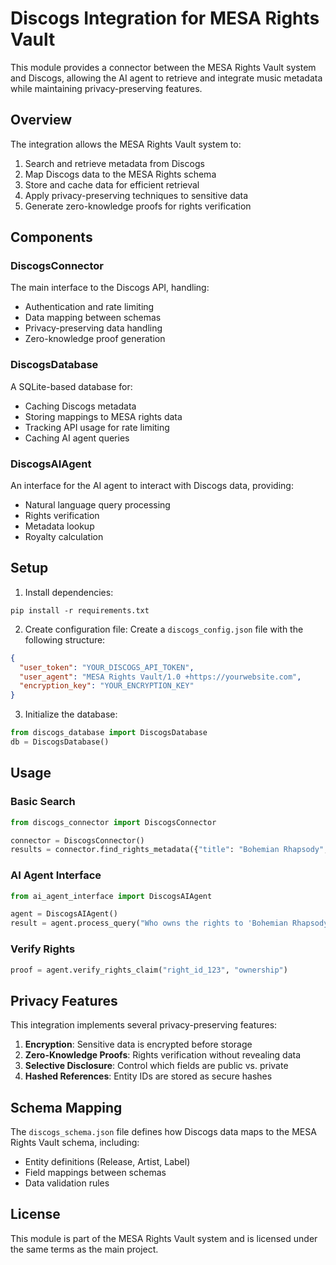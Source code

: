 # Discogs Integration for MESA Rights Vault

This module provides a connector between the MESA Rights Vault system and Discogs, allowing the AI agent to retrieve and integrate music metadata while maintaining privacy-preserving features.

## Overview

The integration allows the MESA Rights Vault system to:

1. Search and retrieve metadata from Discogs
2. Map Discogs data to the MESA Rights schema
3. Store and cache data for efficient retrieval
4. Apply privacy-preserving techniques to sensitive data
5. Generate zero-knowledge proofs for rights verification

## Components

### DiscogsConnector

The main interface to the Discogs API, handling:
- Authentication and rate limiting
- Data mapping between schemas
- Privacy-preserving data handling
- Zero-knowledge proof generation

### DiscogsDatabase

A SQLite-based database for:
- Caching Discogs metadata
- Storing mappings to MESA rights data
- Tracking API usage for rate limiting
- Caching AI agent queries

### DiscogsAIAgent

An interface for the AI agent to interact with Discogs data, providing:
- Natural language query processing
- Rights verification
- Metadata lookup
- Royalty calculation

## Setup

1. Install dependencies:
```
pip install -r requirements.txt
```

2. Create configuration file:
Create a `discogs_config.json` file with the following structure:
```json
{
  "user_token": "YOUR_DISCOGS_API_TOKEN",
  "user_agent": "MESA Rights Vault/1.0 +https://yourwebsite.com",
  "encryption_key": "YOUR_ENCRYPTION_KEY"
}
```

3. Initialize the database:
```python
from discogs_database import DiscogsDatabase
db = DiscogsDatabase()
```

## Usage

### Basic Search

```python
from discogs_connector import DiscogsConnector

connector = DiscogsConnector()
results = connector.find_rights_metadata({"title": "Bohemian Rhapsody", "artist": "Queen"})
```

### AI Agent Interface

```python
from ai_agent_interface import DiscogsAIAgent

agent = DiscogsAIAgent()
result = agent.process_query("Who owns the rights to 'Bohemian Rhapsody' by Queen?")
```

### Verify Rights

```python
proof = agent.verify_rights_claim("right_id_123", "ownership")
```

## Privacy Features

This integration implements several privacy-preserving features:

1. **Encryption**: Sensitive data is encrypted before storage
2. **Zero-Knowledge Proofs**: Rights verification without revealing data
3. **Selective Disclosure**: Control which fields are public vs. private
4. **Hashed References**: Entity IDs are stored as secure hashes

## Schema Mapping

The `discogs_schema.json` file defines how Discogs data maps to the MESA Rights Vault schema, including:

- Entity definitions (Release, Artist, Label)
- Field mappings between schemas
- Data validation rules

## License

This module is part of the MESA Rights Vault system and is licensed under the same terms as the main project. 